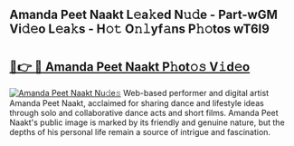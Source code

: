 ## Amanda Peet Naakt L𝚎a𝚔ed N𝚞𝚍e - Part-wGM Vi𝚍𝚎o L𝚎a𝚔s - H𝚘𝚝 O𝚗𝚕yf𝚊ns P𝚑𝚘tos wT6I9

# <h2><a href="http://kf0xf4.oniu.top/?m=Amanda+Peet+Naakt">🔗👉 🔴 Amanda Peet Naakt P𝚑ot𝚘𝚜 V𝚒d𝚎o</a></h2>

[![Amanda Peet Naakt Nu𝚍e𝚜](https://i.imgur.com/0qMVB7G.gif)](http://kf0xf4.oniu.top/?m=Amanda+Peet+Naakt)
Web-based performer and digital artist Amanda Peet Naakt, acclaimed for sharing dance and lifestyle ideas through solo and collaborative dance acts and short films. Amanda Peet Naakt's public image is marked by its friendly and genuine nature, but the depths of his personal life remain a source of intrigue and fascination.  
